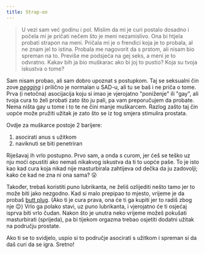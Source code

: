 ```yaml
---
title: Strap-on
---
```


> U vezi sam već godinu i pol. Mislim da mi je curi postalo dosadno i počela mi je pričati nečem što je meni nezamislivo. Ona bi htjela probati strapon na meni. Pričala mi je o frendici koja je to probala, al ne znam jel to istina. Probala me nagovorit da s prstom, ali nisam bio spreman na to. Previše me podsjeća na gej seks, a meni je to odvratno. Kakav bih ja bio muškarac ako bi joj to pustio? Koja su tvoja iskustva o tome?

Sam nisam probao, ali sam dobro upoznat s postupkom. Taj se seksualni čin zove *[pegging]* i prilično je normalan u SAD-u, ali tu se baš i ne priča o tome. Prva (i netočna) asocijacija koju si imao je vjerojatno "poniženje" ili "gay", ali tvoja cura to želi probati zato što ju pali, pa vam preporučujem da probate. Nema ništa gay u tome i to te ne čini manje muškarcem. Razlog zašto taj čin uopće može pružiti užitak je zato što se iz tog smjera stimulira prostata.

Ovdje za muškarce postoje 2 barijere:

  1. asocirati anus s užitkom
  2. naviknuti se biti penetriran

Riješavaj ih vrlo postupno. Prvo sam, a onda s curom, jer ćeš se teško uz nju moći opustiti ako nemaš nikakvog iskustva da ti to uopće paše. To je isto kao kad cura koja nikad nije masturbirala zahtijeva od dečka da ju zadovolji; kako će kad ne zna ni ona sama? :astonished:

Također, trebaš koristiti puno lubrikanta, ne želiš ozlijediti nešto tamo jer to može biti jako nezgodno. Kad si malo prepipao to mjesto, vrijeme je da probaš [butt plug]. (Ako ti je cura prava, ona će ti ga kupiti jer to radiš zbog nje :wink:) Vrlo ga polako stavi, uz puno lubrikanta, i vjerojatno će ti osjećaj isprva biti vrlo čudan. Nakon što je unutra neko vrijeme možeš pokušati masturbirati (sprijeda), pa bi tijekom orgazma trebao osjetiti dodatni užitak na području prostate.

Ako ti se to svidjelo, uspio si to područje asocirati s užitkom i spreman si da daš curi da se igra. Sretno!

[pegging]: https://en.wikipedia.org/w/index.php?title=Pegging_(sexual_practice)&oldid=672052550
[butt plug]: https://en.wikipedia.org/wiki/Butt_plug
